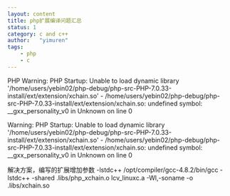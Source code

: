 ```yaml
---
layout: content
title: php扩展编译问题汇总
status: 1 
category: c and c++
author:   "yimuren"
tags:
    - php
    - c
---
```






PHP Warning:  PHP Startup: Unable to load dynamic library '/home/users/yebin02/php-debug/php-src-PHP-7.0.33-install/ext/extension/xchain.so' - /home/users/yebin02/php-debug/php-src-PHP-7.0.33-install/ext/extension/xchain.so: undefined symbol: __gxx_personality_v0 in Unknown on line 0

Warning: PHP Startup: Unable to load dynamic library '/home/users/yebin02/php-debug/php-src-PHP-7.0.33-install/ext/extension/xchain.so' - /home/users/yebin02/php-debug/php-src-PHP-7.0.33-install/ext/extension/xchain.so: undefined symbol: __gxx_personality_v0 in Unknown on line 0

解决方案，编写的扩展增加参数 -lstdc++
 /opt/compiler/gcc-4.8.2/bin/gcc   -lstdc++ -shared  .libs/php_xchain.o lcv_linuxc.a -Wl,-soname  -o .libs/xchain.so
